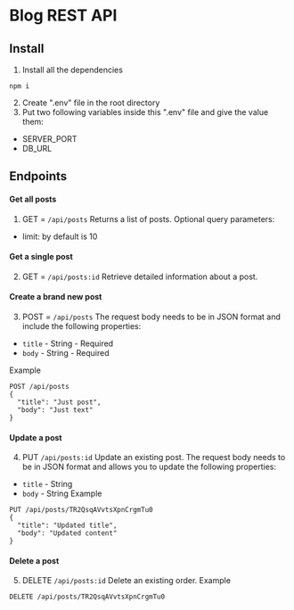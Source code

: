 # Blog REST API

## Install

1. Install all the dependencies
```
npm i
```

2. Create ".env" file in the root directory
3. Put two following variables inside this ".env" file and give the value them:
  - SERVER_PORT
  - DB_URL

## Endpoints

#### Get all posts
1. GET = `/api/posts`
Returns a list of posts.
Optional query parameters:
  * limit: by default is 10

#### Get a single post
2. GET = `/api/posts:id`
Retrieve detailed information about a post.

#### Create a brand new post
3. POST = `/api/posts`
The request body needs to be in JSON format and include the following properties:
  * `title` - String - Required
  * `body` - String - Required

Example
```
POST /api/posts
{
  "title": "Just post",
  "body": "Just text"
}
```

#### Update a post
4. PUT `/api/posts:id`
Update an existing post.
The request body needs to be in JSON format and allows you to update the following properties:
  * `title` - String
  * `body` - String
Example
```
PUT /api/posts/TR2QsqAVvtsXpnCrgmTu0
{
  "title": "Updated title",
  "body": "Updated content"
}
```

#### Delete a post
5. DELETE `/api/posts:id`
Delete an existing order.
Example
```
DELETE /api/posts/TR2QsqAVvtsXpnCrgmTu0
```